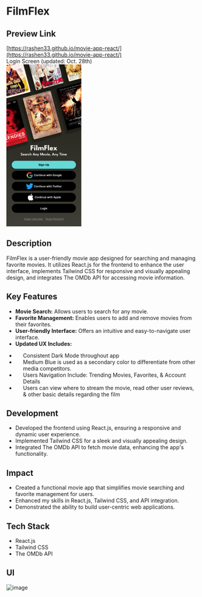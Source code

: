 # FilmFlex 

## Preview Link 
[https://rashen33.github.io/movie-app-react/](https://rashen33.github.io/movie-app-react/)
<br>
Login Screen (updated: Oct. 28th)
<br>
<img src="uiAssets/filmFlexLogin.png" alt="New UI Login" width="197" height="426">



## Description
FilmFlex is a user-friendly movie app designed for searching and managing favorite movies. It utilizes React.js for the frontend to enhance the user interface, implements Tailwind CSS for responsive and visually appealing design, and integrates The OMDb API for accessing movie information.

## Key Features
- **Movie Search:** Allows users to search for any movie.
- **Favorite Management:** Enables users to add and remove movies from their favorites.
- **User-friendly Interface:** Offers an intuitive and easy-to-navigate user interface.
- **Updated UX Includes:**
<ul>
  <li style="padding-left: 20px;">Consistent Dark Mode throughout app</li>
  <li style="padding-left: 20px;">Medium Blue is used as a secondary color to differentiate from other media competitors.</li>
  <li style="padding-left: 20px;">Users Navigation Include: Trending Movies, Favorites, & Account Details</li>
  <li style="padding-left: 20px;">Users can view where to stream the movie, read other user reviews, & other basic details regarding the film</li>
</ul>



## Development
- Developed the frontend using React.js, ensuring a responsive and dynamic user experience.
- Implemented Tailwind CSS for a sleek and visually appealing design.
- Integrated The OMDb API to fetch movie data, enhancing the app's functionality.

## Impact
- Created a functional movie app that simplifies movie searching and favorite management for users.
- Enhanced my skills in React.js, Tailwind CSS, and API integration.
- Demonstrated the ability to build user-centric web applications.

## Tech Stack
- React.js
- Tailwind CSS
- The OMDb API

## UI
![image](https://github.com/rashen33/movie-app-react/assets/128305496/c5168ba4-a38b-429c-9d5a-8766f67b4997)

